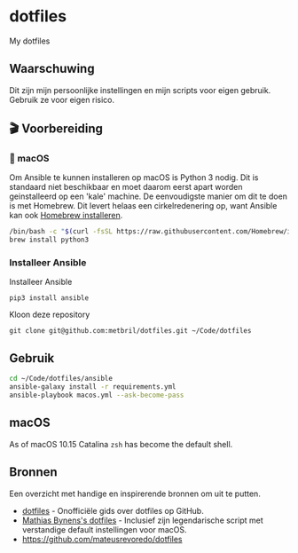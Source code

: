 # dotfiles
My dotfiles

## Waarschuwing

Dit zijn mijn persoonlijke instellingen en mijn scripts voor eigen gebruik. Gebruik ze voor eigen risico.

## 🎬 Voorbereiding

### 🍏 macOS

Om Ansible te kunnen installeren op macOS is Python 3 nodig. Dit is standaard niet beschikbaar en moet daarom eerst apart worden geinstalleerd op een 'kale' machine. De eenvoudigste manier om dit te doen is met Homebrew. Dit levert helaas een cirkelredenering op, want Ansible kan ook [Homebrew installeren](https://brew.sh/).

```sh
/bin/bash -c "$(curl -fsSL https://raw.githubusercontent.com/Homebrew/install/HEAD/install.sh)"
brew install python3
```

### Installeer Ansible

Installeer Ansible

    pip3 install ansible

Kloon deze repository

    git clone git@github.com:metbril/dotfiles.git ~/Code/dotfiles

## Gebruik

```sh
cd ~/Code/dotfiles/ansible
ansible-galaxy install -r requirements.yml
ansible-playbook macos.yml --ask-become-pass
```

## macOS

As of macOS 10.15 Catalina `zsh` has become the default shell.

## Bronnen

Een overzicht met handige en inspirerende bronnen om uit te putten.

- [dotfiles](https://dotfiles.github.io/) - Onofficiële gids over dotfiles op GitHub.
- [Mathias Bynens's dotfiles](https://github.com/mathiasbynens/dotfiles) - Inclusief zijn legendarische script met verstandige default instellingen voor macOS.
- https://github.com/mateusrevoredo/dotfiles